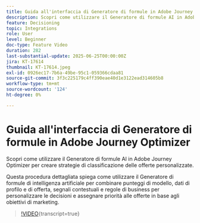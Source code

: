 ```yaml
---
title: Guida all'interfaccia di Generatore di formule in Adobe Journey Optimizer
description: Scopri come utilizzare il Generatore di formule AI in Adobe Journey Optimizer per creare strategie di classificazione delle offerte personalizzate. Questa procedura dettagliata spiega come utilizzare il Generatore di formule di intelligenza artificiale per combinare punteggi di modello, dati di profilo e di offerta, segnali contestuali e regole di business per personalizzare le decisioni e assegnare priorità alle offerte in base agli obiettivi di marketing.
feature: Decisioning
topic: Integrations
role: User
level: Beginner
doc-type: Feature Video
duration: 282
last-substantial-update: 2025-06-25T00:00:00Z
jira: KT-17614
thumbnail: KT-17614.jpeg
exl-id: 0926ec17-7b6a-49be-95c1-059366cdaa81
source-git-commit: 3f3c225179c4ff390eae40d1e3122ead314605b8
workflow-type: tm+mt
source-wordcount: '124'
ht-degree: 0%

---
```


# Guida all&#39;interfaccia di Generatore di formule in Adobe Journey Optimizer

Scopri come utilizzare il Generatore di formule AI in Adobe Journey Optimizer per creare strategie di classificazione delle offerte personalizzate.

Questa procedura dettagliata spiega come utilizzare il Generatore di formule di intelligenza artificiale per combinare punteggi di modello, dati di profilo e di offerta, segnali contestuali e regole di business per personalizzare le decisioni e assegnare priorità alle offerte in base agli obiettivi di marketing.

>[!VIDEO](https://video.tv.adobe.com/v/3464446/?learn=on&enablevpops){transcript=true}
